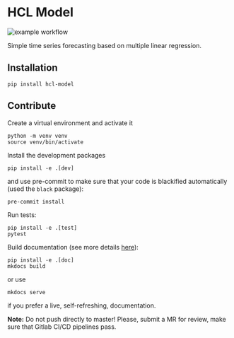 # HCL Model

![example workflow](https://github.com/khrapovs/hcl-model/actions/workflows/pytest.yaml/badge.svg)

Simple time series forecasting based on multiple linear regression.

## Installation

```shell
pip install hcl-model
```

## Contribute

Create a virtual environment and activate it
```shell
python -m venv venv
source venv/bin/activate
```
Install the development packages
```shell
pip install -e .[dev]
```
and use pre-commit to make sure that your code is blackified automatically (used the `black` package):
```shell
pre-commit install
```
Run tests:
```shell
pip install -e .[test]
pytest
```
Build documentation (see more details [here](https://www.mkdocs.org/#getting-started)):
```shell
pip install -e .[doc]
mkdocs build
```
or use
```shell
mkdocs serve
```
if you prefer a live, self-refreshing, documentation.

**Note:** Do not push directly to master! Please, submit a MR for review, make sure that Gitlab CI/CD pipelines pass.
